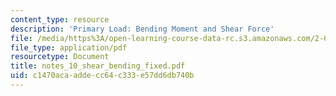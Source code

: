 ```yaml
---
content_type: resource
description: 'Primary Load: Bending Moment and Shear Force'
file: /media/https%3A/open-learning-course-data-rc.s3.amazonaws.com/2-082-ship-structural-analysis-design-13-122-spring-2003/c1470acaaddecc64c333e57dd6db740b_notes_10_shear_bending_fixed.pdf
file_type: application/pdf
resourcetype: Document
title: notes_10_shear_bending_fixed.pdf
uid: c1470aca-adde-cc64-c333-e57dd6db740b
---
```

